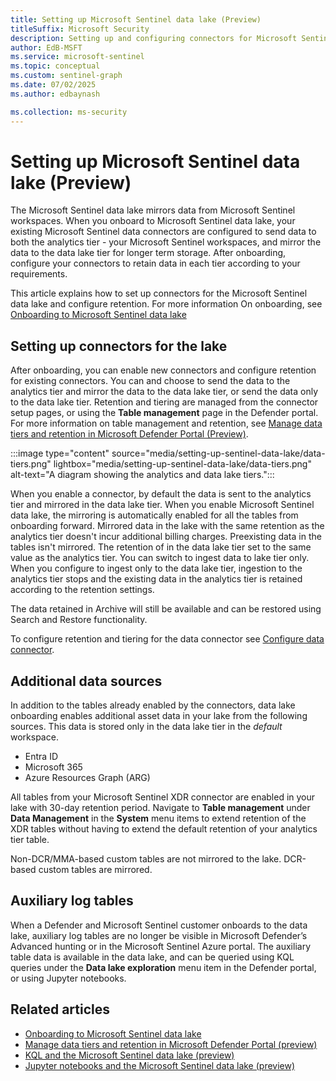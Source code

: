 ```yaml
---  
title: Setting up Microsoft Sentinel data lake (Preview)
titleSuffix: Microsoft Security  
description: Setting up and configuring connectors for Microsoft Sentinel data lake.
author: EdB-MSFT  
ms.service: microsoft-sentinel  
ms.topic: conceptual
ms.custom: sentinel-graph
ms.date: 07/02/2025
ms.author: edbaynash  

ms.collection: ms-security  
---  
```


# Setting up Microsoft Sentinel data lake (Preview)

The Microsoft Sentinel data lake mirrors data from Microsoft Sentinel workspaces. When you onboard to Microsoft Sentinel data lake, your existing Microsoft Sentinel data connectors are configured to send data to both the analytics tier - your Microsoft Sentinel workspaces, and mirror the data to the data lake tier for longer term storage. After onboarding, configure your connectors to retain data in each tier according to your requirements.   

This article explains how to set up connectors for the Microsoft Sentinel data lake and configure retention. For more information On onboarding, see [Onboarding to Microsoft Sentinel data lake](sentinel-lake-onboarding.md)


## Setting up connectors for the lake

After onboarding, you can enable new connectors and configure retention for existing connectors. You can and choose to send the data to the analytics tier and mirror the data to the data lake tier, or send the data only to the data lake tier. Retention and tiering are managed from the connector setup pages, or using the **Table management** page in the Defender portal. For more information on table management and retention, see [Manage data tiers and retention in Microsoft Defender Portal (Preview)](https://aka.ms/manage-data-defender-portal-overview).

:::image type="content" source="media/setting-up-sentinel-data-lake/data-tiers.png" lightbox="media/setting-up-sentinel-data-lake/data-tiers.png" alt-text="A diagram showing the analytics and data lake tiers.":::

When you enable a connector, by default the data is sent to the analytics tier and mirrored in the data lake tier. When you enable Microsoft Sentinel data lake, the mirroring is automatically enabled for all the tables from onboarding forward. Mirrored data in the lake with the same retention as the analytics tier doesn't incur additional billing charges.
Preexisting data in the tables isn't mirrored. The retention of in the data lake tier set to the same value as the analytics tier. You can switch to ingest data to lake tier only. When you configure to ingest only to the data lake tier, ingestion to the analytics tier stops and the existing data in the analytics tier is retained according to the retention settings.

The data retained in Archive will still be available and can be restored using Search and Restore functionality. 

To configure retention and tiering for the data connector see [Configure data connector](../configure-data-connector.md).

 ## Additional data sources

In addition to the tables already enabled by the connectors, data lake onboarding enables additional asset data in your lake from the following sources. This data is stored only in the data lake tier in the *default* workspace.  
- Entra ID
- Microsoft 365
- Azure Resources Graph (ARG) 

All tables from your Microsoft Sentinel XDR connector are enabled in your lake with 30-day retention period. Navigate to **Table management** under **Data Management** in the **System** menu items to extend retention of the XDR tables without having to extend the default retention of your analytics tier table.
 
Non-DCR/MMA-based custom tables are not mirrored to the lake. DCR-based custom tables are mirrored.

## Auxiliary log tables 

When a Defender and Microsoft Sentinel customer onboards to the data lake, auxiliary log tables are no longer be visible in Microsoft Defender’s Advanced hunting or in the Microsoft Sentinel Azure portal. The auxiliary table data is available in the data lake, and can be queried using KQL queries under the **Data lake exploration** menu item in the Defender portal, or using Jupyter notebooks.    
 




## Related articles

- [Onboarding to Microsoft Sentinel data lake](sentinel-lake-onboarding.md)
- [Manage data tiers and retention in Microsoft Defender Portal (preview)](https://aka.ms/manage-data-defender-portal-overview)
- [KQL and the Microsoft Sentinel data lake (preview)](https://aka.ms/kql-overview)
- [Jupyter notebooks and the Microsoft Sentinel data lake (preview)](https://aka.ms/notebooks-overview)
